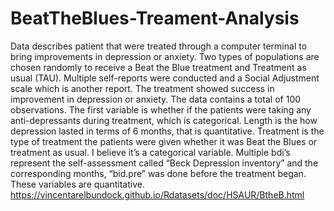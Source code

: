 # BeatTheBlues-Treament-Analysis
Data describes patient that were treated through a computer terminal to bring improvements in depression or anxiety. Two types of populations are chosen randomly to receive a Beat the Blue treatment and Treatment as usual (TAU). Multiple self-reports were conducted and a Social Adjustment scale which is another report. The treatment showed success in improvement in depression or anxiety. The data contains a total of 100 observations. The first variable is whether if the patients were taking any anti-depressants during treatment, which is categorical. Length is the how depression lasted in terms of 6 months, that is quantitative. Treatment is the type of treatment the patients were given whether it was Beat the Blues or treatment as usual. I believe it’s a categorical variable. Multiple bdi’s represent the self-assessment called “Beck Depression inventory” and the corresponding months, “bid.pre” was done before the treatment began. These variables are quantitative.
https://vincentarelbundock.github.io/Rdatasets/doc/HSAUR/BtheB.html
